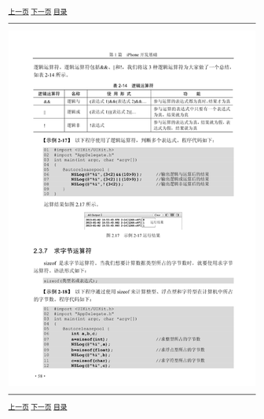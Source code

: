 [上一页](070.md) [下一页](072.md) [目录](../README.md)

***

![071](../images/071.png)

***

[上一页](070.md) [下一页](072.md) [目录](../README.md)